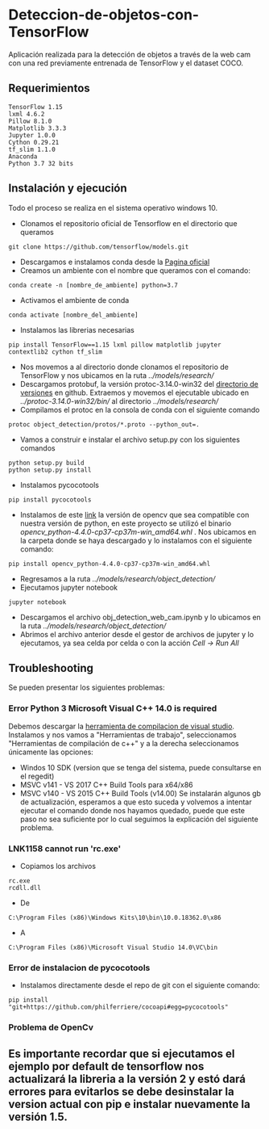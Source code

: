 # Deteccion-de-objetos-con-TensorFlow
Aplicación realizada para la detección de objetos a través de la web cam con una red previamente entrenada de TensorFlow y el dataset COCO.
## Requerimientos
```
TensorFlow 1.15
lxml 4.6.2
Pillow 8.1.0
Matplotlib 3.3.3
Jupyter 1.0.0
Cython 0.29.21
tf_slim 1.1.0
Anaconda
Python 3.7 32 bits
```
## Instalación y ejecución
Todo el proceso se realiza en el sistema operativo windows 10.
* Clonamos el repositorio oficial de Tensorflow en el directorio que queramos
```
git clone https://github.com/tensorflow/models.git
```
* Descargamos e instalamos conda desde la [Pagina oficial](https://docs.anaconda.com/anaconda/install/windows/) 
* Creamos un ambiente con el nombre que queramos con el comando:
```
conda create -n [nombre_de_ambiente] python=3.7
```
* Activamos el ambiente de conda
```
conda activate [nombre_del_ambiente]
```
* Instalamos las librerias necesarias
```
pip install TensorFlow==1.15 lxml pillow matplotlib jupyter contextlib2 cython tf_slim
```
* Nos movemos a al directorio donde clonamos el repositorio de TensorFlow y nos ubicamos en la ruta _../models/research/_
* Descargamos protobuf, la versión protoc-3.14.0-win32 del [directorio de versiones](https://github.com/protocolbuffers/protobuf/releases) en github.
Extraemos y movemos el ejecutable ubicado en _../protoc-3.14.0-win32/bin/_ al directorio _../models/research/_
* Compilamos el protoc en la consola de conda con el siguiente comando 
```
protoc object_detection/protos/*.proto --python_out=.
```
* Vamos a construir e instalar el archivo setup.py con los siguientes comandos
```
python setup.py build
python setup.py install
```
* Instalamos pycocotools
```
pip install pycocotools
```
* Instalamos de este [link](https://www.lfd.uci.edu/~gohlke/pythonlibs/#opencv) la versión de opencv que sea compatible con nuestra versión de python, en este proyecto se utilizó el binario _opencv_python-4.4.0-cp37-cp37m-win_amd64.whl_ .
Nos ubicamos en la carpeta donde se haya descargado y lo instalamos con el siguiente comando:
```
pip install opencv_python-4.4.0-cp37-cp37m-win_amd64.whl
```
* Regresamos a la ruta _../models/research/object_detection/_
* Ejecutamos jupyter notebook
```
jupyter notebook 
```
* Descargamos el archivo obj_detection_web_cam.ipynb y lo ubicamos en la ruta _../models/research/object_detection/_
* Abrimos el archivo anterior desde el gestor de archivos de jupyter y lo ejecutamos, ya sea celda por celda o con la acción _Cell -> Run All_
## Troubleshooting
Se pueden presentar los siguientes problemas: 
### Error Python 3 Microsoft Visual C++ 14.0 is required
Debemos descargar la [herramienta de compilacion de visual studio](https://visualstudio.microsoft.com/thank-you-downloading-visual-studio/?sku=BuildTools&rel=16). Instalamos y nos vamos a "Herramientas de trabajo", seleccionamos "Herramientas de compilación de c++" y a la derecha seleccionamos únicamente las opciones:
* Windos 10 SDK (version que se tenga del sistema, puede consultarse en el regedit)
* MSVC v141 - VS 2017 C++ Build Tools para x64/x86
* MSVC v140 - VS 2015 C++ Build Tools (v14.00)
Se instalarán algunos gb de actualización, esperamos a que esto suceda y volvemos a intentar ejecutar el comando donde nos hayamos quedado, puede que este paso no sea suficiente por lo cual seguimos la explicación del siguiente problema. 
### LNK1158 cannot run 'rc.exe'
* Copiamos los archivos
```
rc.exe
rcdll.dll
```
* De
```
C:\Program Files (x86)\Windows Kits\10\bin\10.0.18362.0\x86
```
* A
```
C:\Program Files (x86)\Microsoft Visual Studio 14.0\VC\bin
```
### Error de instalacion de pycocotools
* Instalamos directamente desde el repo de git con el siguiente comando:
```
pip install "git+https://github.com/philferriere/cocoapi#egg=pycocotools"
```
### Problema de OpenCv
Es importante recordar que si ejecutamos el ejemplo por default de tensorflow nos actualizará la libreria a la versión 2 y estó dará errores para evitarlos se debe
desinstalar la version actual con pip e instalar nuevamente la versión 1.5. 
---
